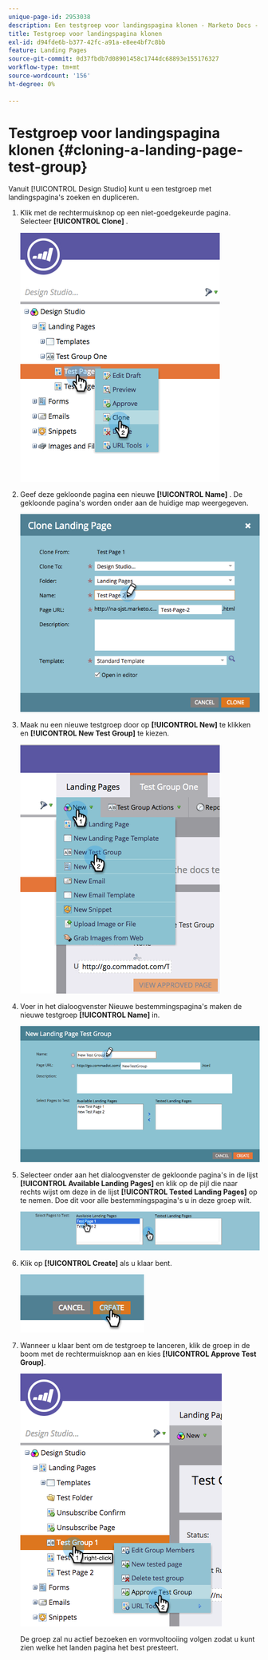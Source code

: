 ```yaml
---
unique-page-id: 2953038
description: Een testgroep voor landingspagina klonen - Marketo Docs - Productdocumentatie
title: Testgroep voor landingspagina klonen
exl-id: d94fde6b-b377-42fc-a91a-e8ee4bf7c8bb
feature: Landing Pages
source-git-commit: 0d37fbdb7d08901458c1744dc68893e155176327
workflow-type: tm+mt
source-wordcount: '156'
ht-degree: 0%

---
```


# Testgroep voor landingspagina klonen {#cloning-a-landing-page-test-group}

Vanuit [!UICONTROL Design Studio] kunt u een testgroep met landingspagina&#39;s zoeken en dupliceren.

1. Klik met de rechtermuisknop op een niet-goedgekeurde pagina. Selecteer **[!UICONTROL Clone]** .

   ![](assets/image2015-4-27-15-3a11-3a24.png)

1. Geef deze gekloonde pagina een nieuwe **[!UICONTROL Name]** . De gekloonde pagina&#39;s worden onder aan de huidige map weergegeven.

   ![](assets/image2015-4-27-16-3a10-3a10.png)

1. Maak nu een nieuwe testgroep door op **[!UICONTROL New]** te klikken en **[!UICONTROL New Test Group]** te kiezen.

   ![](assets/image2015-4-27-15-3a49-3a54.png)

1. Voer in het dialoogvenster Nieuwe bestemmingspagina&#39;s maken de nieuwe testgroep **[!UICONTROL Name]** in.

   ![](assets/image2015-4-27-15-3a58-3a13.png)

1. Selecteer onder aan het dialoogvenster de gekloonde pagina&#39;s in de lijst **[!UICONTROL Available Landing Pages]** en klik op de pijl die naar rechts wijst om deze in de lijst **[!UICONTROL Tested Landing Pages]** op te nemen. Doe dit voor alle bestemmingspagina&#39;s u in deze groep wilt.

   ![](assets/image2015-4-27-16-3a3-3a22.png)

1. Klik op **[!UICONTROL Create]** als u klaar bent.

   ![](assets/image2015-4-27-16-3a7-3a50.png)

1. Wanneer u klaar bent om de testgroep te lanceren, klik de groep in de boom met de rechtermuisknop aan en kies **[!UICONTROL Approve Test Group]**.

   ![](assets/image2015-4-27-16-3a19-3a10.png)

   De groep zal nu actief bezoeken en vormvoltooiing volgen zodat u kunt zien welke het landen pagina het best presteert.
